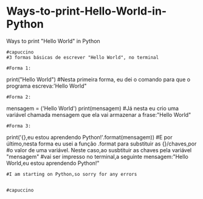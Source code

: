 # Ways-to-print-Hello-World-in-Python
Ways to print "Hello World" in Python

    #capuccino
    #3 formas básicas de escrever "Hello World", no terminal

    #Forma 1:
print("Hello World")
    #Nesta primeira forma, eu dei o comando para que o programa escreva:'Hello World"

    #Forma 2:
mensagem = ('Hello World')
print(mensagem)
    #Já nesta eu crio uma variável chamada mensagem que ela vai armazenar a frase:"Hello World"

    #Forma 3:
print('{},eu estou aprendendo Python!'.format(mensagem))
    #E por último,nesta forma eu usei a função .format para substituir as {}/chaves,por
    #o valor de uma variável. Neste caso,ao susbtituir as chaves pela variável "mensagem"
    #vai ser impresso no terminal,a seguinte mensagem:"Hello World,eu estou aprendendo Python!"


    #I am starting on Python,so sorry for any errors


    #capuccino
